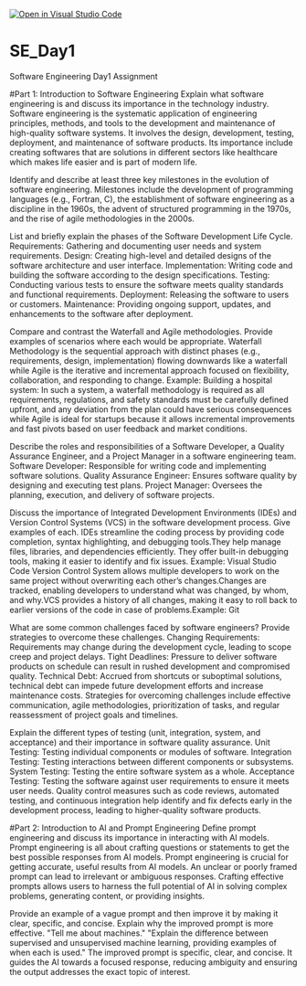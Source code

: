 [![Open in Visual Studio Code](https://classroom.github.com/assets/open-in-vscode-2e0aaae1b6195c2367325f4f02e2d04e9abb55f0b24a779b69b11b9e10269abc.svg)](https://classroom.github.com/online_ide?assignment_repo_id=15565796&assignment_repo_type=AssignmentRepo)
# SE_Day1
Software Engineering Day1 Assignment

#Part 1: Introduction to Software Engineering
Explain what software engineering is and discuss its importance in the technology industry.
Software engineering is the systematic application of engineering principles, methods, and tools to the development and maintenance of
high-quality software systems. It involves the design, development, testing, deployment, and maintenance of software products.
Its importance include creating softwares that are solutions in different sectors like healthcare which makes life easier and is part of modern life.

Identify and describe at least three key milestones in the evolution of software engineering.
Milestones include the development of programming languages (e.g., Fortran, C), the establishment of software engineering as a discipline in the 1960s, the advent of structured programming in the 1970s, and the rise of agile methodologies in the 2000s.

List and briefly explain the phases of the Software Development Life Cycle.
Requirements: Gathering and documenting user needs and system requirements.
Design: Creating high-level and detailed designs of the software architecture and user interface.
Implementation: Writing code and building the software according to the design specifications.
Testing: Conducting various tests to ensure the software meets quality standards and functional requirements.
Deployment: Releasing the software to users or customers.
Maintenance: Providing ongoing support, updates, and enhancements to the software after deployment.

Compare and contrast the Waterfall and Agile methodologies. Provide examples of scenarios where each would be appropriate.
Waterfall Methodology is the sequential approach with distinct phases (e.g., requirements, design, implementation) flowing downwards like a waterfall while
Agile is the iterative and incremental approach focused on flexibility, collaboration, and responding to change.
Example: Building a hospital system: In such a system, a waterfall methodology is required as all requirements, regulations, and safety standards must be carefully
defined upfront, and any deviation from the plan could have serious consequences while Agile is ideal for startups because it allows incremental improvements and fast pivots based on user feedback and market conditions.

Describe the roles and responsibilities of a Software Developer, a Quality Assurance Engineer, and a Project Manager in a software engineering team.
Software Developer: Responsible for writing code and implementing software solutions.
Quality Assurance Engineer: Ensures software quality by designing and executing test plans.
Project Manager: Oversees the planning, execution, and delivery of software projects.

Discuss the importance of Integrated Development Environments (IDEs) and Version Control Systems (VCS) in the software development process. Give examples of each.
IDEs streamline the coding process by providing code completion, syntax highlighting, and debugging tools.They help manage files, libraries, and dependencies efficiently.
They offer built-in debugging tools, making it easier to identify and fix issues. Example: Visual Studio Code
Version Control System allows multiple developers to work on the same project without overwriting each other’s changes.Changes are tracked, enabling developers to understand what was changed, by whom, and why.VCS provides a history of all changes, making it easy to roll back to earlier versions of the code in case of problems.Example: Git

What are some common challenges faced by software engineers? Provide strategies to overcome these challenges.
Changing Requirements: Requirements may change during the development cycle, leading to scope creep and project delays.
Tight Deadlines: Pressure to deliver software products on schedule can result in rushed development and compromised quality.
Technical Debt: Accrued from shortcuts or suboptimal solutions, technical debt can impede future development efforts and increase maintenance costs.
Strategies for overcoming challenges include effective communication, agile methodologies, prioritization of tasks, and regular
reassessment of project goals and timelines.

Explain the different types of testing (unit, integration, system, and acceptance) and their importance in software quality assurance.
Unit Testing: Testing individual components or modules of software.
Integration Testing: Testing interactions between different components or subsystems.
System Testing: Testing the entire software system as a whole.
Acceptance Testing: Testing the software against user requirements to ensure it meets user needs.
Quality control measures such as code reviews, automated testing, and continuous integration help identify and fix defects early in the development
process, leading to higher-quality software products.

#Part 2: Introduction to AI and Prompt Engineering
Define prompt engineering and discuss its importance in interacting with AI models.
Prompt engineering is all about crafting questions or statements to get the best possible responses from AI models. 
Prompt engineering is crucial for getting accurate, useful results from AI models. An unclear or poorly framed prompt can lead to irrelevant or ambiguous responses. Crafting effective prompts allows users to harness the full potential of AI in solving complex problems, generating content, or providing insights.

Provide an example of a vague prompt and then improve it by making it clear, specific, and concise. Explain why the improved prompt is more effective.
"Tell me about machines."
"Explain the difference between supervised and unsupervised machine learning, providing examples of when each is used."
The improved prompt is specific, clear, and concise. It guides the AI towards a focused response, reducing ambiguity and ensuring the output addresses the exact topic of interest.
